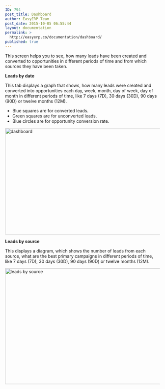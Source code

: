 ```yaml
---
ID: 794
post_title: Dashboard
author: EasyERP Team
post_date: 2015-10-05 06:55:44
layout: documentation
permalink: >
  http://easyerp.co/documentation/dashboard/
published: true
---
```

This screen helps you to see, how many leads have been created and converted to opportunities in different periods of time and from which sources they have been taken.

<strong>Leads by date</strong>

This tab displays a graph that shows, how many leads were created and converted into opportunities each day, week, month, day of week, day of month in different periods of time, like 7 days (7D), 30 days (30D), 90 days (90D) or twelve months (12M).
<ul>
	<li>Blue squares are for converted leads.</li>
	<li>Green squares are for unconverted leads.</li>
	<li>Blue circles are for opportunity conversion rate.</li>
</ul>
<a href="https://easyerp.com/wp-content/uploads/2015/10/216.png"><img class="aligncenter size-full wp-image-950" src="https://easyerp.com/wp-content/uploads/2015/10/216.png" alt="dashboard" width="800" height="345" /></a>

<strong>Leads by source</strong>

This displays a diagram, which shows the number of leads from each source, what are the best primary campaigns in different periods of time, like 7 days (7D), 30 days (30D), 90 days (90D) or twelve months (12M).

<a href="https://easyerp.com/wp-content/uploads/2015/10/216-2.png"><img class="aligncenter size-full wp-image-952" src="https://easyerp.com/wp-content/uploads/2015/10/216-2.png" alt="leads by source" width="800" height="376" /></a>